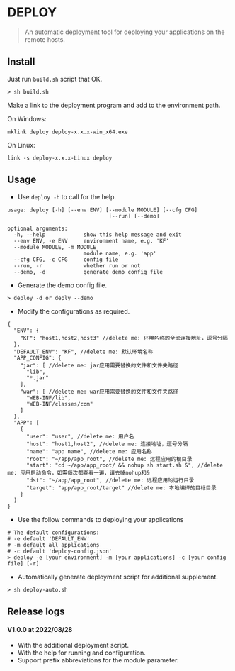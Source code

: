 DEPLOY
===========
> An automatic deployment tool for deploying your applications on the remote hosts.

Install
-------
Just run `build.sh` script that OK.

```
> sh build.sh
```

Make a link to the deployment program and add to the environment path.

On Windows:

```
mklink deploy deploy-x.x.x-win_x64.exe
```

On Linux:

```
link -s deploy-x.x.x-Linux deploy
```

Usage
-----

* Use ```deploy -h``` to call for the help.

```
usage: deploy [-h] [--env ENV] [--module MODULE] [--cfg CFG]
                                [--run] [--demo]

optional arguments:
  -h, --help            show this help message and exit
  --env ENV, -e ENV     environment name, e.g. 'KF'
  --module MODULE, -m MODULE
                        module name, e.g. 'app'
  --cfg CFG, -c CFG     config file
  --run, -r             whether run or not
  --demo, -d            generate demo config file
```

* Generate the demo config file.

```
> deploy -d or deply --demo
```

* Modify the configurations as required.

```
{
  "ENV": {
    "KF": "host1,host2,host3" //delete me: 环境名称的全部连接地址，逗号分隔
  },
  "DEFAULT_ENV": "KF", //delete me: 默认环境名称
  "APP_CONFIG": {
    "jar": [ //delete me: jar应用需要替换的文件和文件夹路径
      "lib",
      "*.jar"
    ],
    "war": [ //delete me: war应用需要替换的文件和文件夹路径
      "WEB-INF/lib",
      "WEB-INF/classes/com"
    ]
  },
  "APP": [
    {
      "user": "user", //delete me: 用户名
      "host": "host1,host2", //delete me: 连接地址，逗号分隔
      "name": "app name", //delete me: 应用名称
      "root": "~/app/app_root", //delete me: 远程应用的根目录
      "start": "cd ~/app/app_root/ && nohup sh start.sh &", //delete me: 应用启动命令，如需每次都查看一遍，请去掉nohup和&
      "dst": "~/app/app_root", //delete me: 远程应用的运行目录
      "target": "app/app_root/target" //delete me: 本地编译的目标目录
    }
  ]
}
```

* Use the follow commands to deploying your applications

```
# The default configurations:
# -e default 'DEFAULT_ENV'
# -m default all applications
# -c default 'deploy-config.json'
> deploy -e [your environment] -m [your applications] -c [your config file] [-r]
```

* Automatically generate deployment script for additional supplement.

```
> sh deploy-auto.sh
```

Release logs
------------

#### V1.0.0 at 2022/08/28

* With the additional deployment script.
* With the help for running and configuration.
* Support prefix abbreviations for the module parameter.
